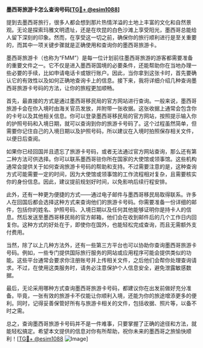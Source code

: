 **墨西哥旅游卡怎么查询号码[[TG💪+ @esim1088](https://t.me/s/esim1088)]**

提到去墨西哥旅行，很多人都会想到那片热情洋溢的土地上丰富的文化和自然景观。无论是探索玛雅文明遗址，还是在坎昆的白色沙滩上享受阳光，墨西哥总能给人留下深刻的印象。然而，在享受这一切之前，确保你的旅行顺利进行是至关重要的，而其中一项关键步骤就是正确使用和查询你的墨西哥旅游卡。

墨西哥旅游卡（也称为“FMM”）是每一位计划前往墨西哥旅游的游客都需要准备的重要文件之一。它不仅是进入墨西哥国境的必要条件，还能帮助你在当地办理一些必要的手续，比如申请电话卡或银行账户。因此，当你拿到这张卡时，首先要确认它的有效性以及如何正确地查询卡上的信息。接下来，我将详细介绍几种查询墨西哥旅游卡号码的方法，让你的旅程更加顺畅。

首先，最直接的方式是通过墨西哥移民局的官方网站进行查询。一般来说，墨西哥旅游卡会在你入境时由海关官员发放，并附带一张收据。这张收据上通常会包含你的卡号以及其他相关信息。你可以登录墨西哥移民局的官方网站，按照提示输入你的护照号码和入境日期，就可以查询到你的旅游卡号码了。这个过程虽然简单，但需要你记住自己的入境日期以及护照号码，所以建议在入境时拍照保存相关文件，以便日后查阅。

如果你已经回国并且遗忘了旅游卡号码，或者无法通过官方网站查询，那么还有第二种方法可供选择。你可以联系墨西哥驻你所在国家的大使馆或领事馆。这些机构通常会提供关于如何查询旅游卡号码的帮助和支持。不过需要注意的是，这种查询方式可能需要一定的时间，因为大使馆或领事馆的工作流程相对复杂，且需要核实你的身份信息。因此，建议提前规划好时间，以免影响后续行程安排。

此外，还有一种更为便捷的方式——通过电子邮件与墨西哥移民局取得联系。许多人在回国后都会选择这种方式来查询他们的旅游卡号码。你需要准备一份详细的邮件，包括你的姓名、护照号码、入境日期以及任何其他能够证明你是持卡人的信息。然后发送至墨西哥移民局的官方邮箱，他们会在收到邮件后的几个工作日内回复你。这种方式的好处在于，即使你在国外，也能轻松完成查询，而且无需额外支付费用。

当然，除了以上几种方法外，还有一些第三方平台也可以协助你查询墨西哥旅游卡号码。例如，一些专门提供国际旅行服务的网站或应用程序可能会提供类似的功能。这些平台通常会要求你注册账号并上传相关文件，之后他们会帮你处理查询请求。不过，在使用这类服务时，请务必注意保护个人信息安全，避免泄露敏感数据。

最后，无论采用哪种方式查询墨西哥旅游卡号码，都建议你在出发前做好充分准备。毕竟，一张有效的旅游卡不仅能让你顺利入境，还能为你的旅途增添更多的便利。同时，记得妥善保管好所有与旅游卡相关的文件，包括收据、照片等，以备不时之需。

总之，查询墨西哥旅游卡号码并不是一件难事，只要掌握了正确的途径和方法，就能轻松搞定。希望本文提供的信息对你有所帮助，祝你未来的墨西哥之旅愉快顺利！[[TG💪+ @esim1088](https://t.me/s/esim1088) ![Image](https://i.postimg.cc/4NQfJmqS/Snipaste-2025-05-13-00-14-12.png)]